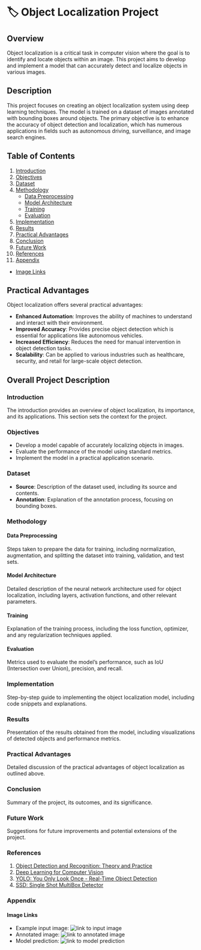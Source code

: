 # 🏷️ Object Localization Project

## Overview
Object localization is a critical task in computer vision where the goal is to identify and locate objects within an image. This project aims to develop and implement a model that can accurately detect and localize objects in various images.

## Description
This project focuses on creating an object localization system using deep learning techniques. The model is trained on a dataset of images annotated with bounding boxes around objects. The primary objective is to enhance the accuracy of object detection and localization, which has numerous applications in fields such as autonomous driving, surveillance, and image search engines.

## Table of Contents
1. [Introduction](#introduction)
2. [Objectives](#objectives)
3. [Dataset](#dataset)
4. [Methodology](#methodology)
   - [Data Preprocessing](#data-preprocessing)
   - [Model Architecture](#model-architecture)
   - [Training](#training)
   - [Evaluation](#evaluation)
5. [Implementation](#implementation)
6. [Results](#results)
7. [Practical Advantages](#practical-advantages)
8. [Conclusion](#conclusion)
9. [Future Work](#future-work)
10. [References](#references)
11. [Appendix](#appendix)
   - [Image Links](#image-links)

## Practical Advantages
Object localization offers several practical advantages:
- **Enhanced Automation**: Improves the ability of machines to understand and interact with their environment.
- **Improved Accuracy**: Provides precise object detection which is essential for applications like autonomous vehicles.
- **Increased Efficiency**: Reduces the need for manual intervention in object detection tasks.
- **Scalability**: Can be applied to various industries such as healthcare, security, and retail for large-scale object detection.

## Overall Project Description

### Introduction
The introduction provides an overview of object localization, its importance, and its applications. This section sets the context for the project.

### Objectives
- Develop a model capable of accurately localizing objects in images.
- Evaluate the performance of the model using standard metrics.
- Implement the model in a practical application scenario.

### Dataset
- **Source**: Description of the dataset used, including its source and contents.
- **Annotation**: Explanation of the annotation process, focusing on bounding boxes.

### Methodology

#### Data Preprocessing
Steps taken to prepare the data for training, including normalization, augmentation, and splitting the dataset into training, validation, and test sets.

#### Model Architecture
Detailed description of the neural network architecture used for object localization, including layers, activation functions, and other relevant parameters.

#### Training
Explanation of the training process, including the loss function, optimizer, and any regularization techniques applied.

#### Evaluation
Metrics used to evaluate the model’s performance, such as IoU (Intersection over Union), precision, and recall.

### Implementation
Step-by-step guide to implementing the object localization model, including code snippets and explanations.

### Results
Presentation of the results obtained from the model, including visualizations of detected objects and performance metrics.

### Practical Advantages
Detailed discussion of the practical advantages of object localization as outlined above.

### Conclusion
Summary of the project, its outcomes, and its significance.

### Future Work
Suggestions for future improvements and potential extensions of the project.

### References
1. [Object Detection and Recognition: Theory and Practice](https://link.springer.com/book/10.1007/978-1-4614-3215-7)
2. [Deep Learning for Computer Vision](https://www.springer.com/gp/book/9783319670483)
3. [YOLO: You Only Look Once - Real-Time Object Detection](https://arxiv.org/abs/1506.02640)
4. [SSD: Single Shot MultiBox Detector](https://arxiv.org/abs/1512.02325)

### Appendix

#### Image Links
- Example input image: ![link to input image](#)
- Annotated image: ![link to annotated image](#)
- Model prediction: ![link to model prediction](#)
